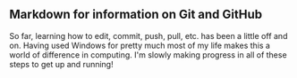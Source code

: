 ## Markdown for information on Git and GitHub

So far, learning how to edit, commit, push, pull, etc. has been a little off and on. Having used Windows
for pretty much most of my life makes this a world of difference in computing. I'm slowly making progress
in all of these steps to get up and running!
